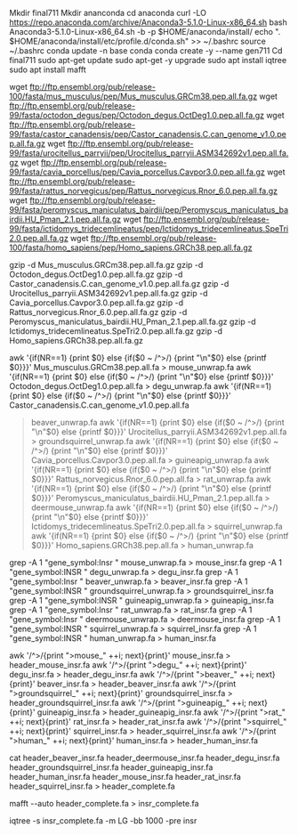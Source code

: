  Mkdir final711
Mkdir ananconda
cd anaconda
curl -LO https://repo.anaconda.com/archive/Anaconda3-5.1.0-Linux-x86_64.sh
bash Anaconda3-5.1.0-Linux-x86_64.sh -b -p $HOME/anaconda/install/
echo ". $HOME/anaconda/install/etc/profile.d/conda.sh" >> ~/.bashrc
source ~/.bashrc
conda update -n base conda
conda create -y --name gen711
Cd final711
sudo apt-get update
sudo apt-get -y upgrade
sudo apt install iqtree
sudo apt install mafft



wget ftp://ftp.ensembl.org/pub/release-100/fasta/mus_musculus/pep/Mus_musculus.GRCm38.pep.all.fa.gz
wget ftp://ftp.ensembl.org/pub/release-99/fasta/octodon_degus/pep/Octodon_degus.OctDeg1.0.pep.all.fa.gz
wget ftp://ftp.ensembl.org/pub/release-99/fasta/castor_canadensis/pep/Castor_canadensis.C.can_genome_v1.0.pep.all.fa.gz
wget ftp://ftp.ensembl.org/pub/release-99/fasta/urocitellus_parryii/pep/Urocitellus_parryii.ASM342692v1.pep.all.fa.gz
wget ftp://ftp.ensembl.org/pub/release-99/fasta/cavia_porcellus/pep/Cavia_porcellus.Cavpor3.0.pep.all.fa.gz
wget ftp://ftp.ensembl.org/pub/release-99/fasta/rattus_norvegicus/pep/Rattus_norvegicus.Rnor_6.0.pep.all.fa.gz
wget ftp://ftp.ensembl.org/pub/release-99/fasta/peromyscus_maniculatus_bairdii/pep/Peromyscus_maniculatus_bairdii.HU_Pman_2.1.pep.all.fa.gz
wget ftp://ftp.ensembl.org/pub/release-99/fasta/ictidomys_tridecemlineatus/pep/Ictidomys_tridecemlineatus.SpeTri2.0.pep.all.fa.gz
wget ftp://ftp.ensembl.org/pub/release-100/fasta/homo_sapiens/pep/Homo_sapiens.GRCh38.pep.all.fa.gz
 
 
gzip -d Mus_musculus.GRCm38.pep.all.fa.gz
gzip -d Octodon_degus.OctDeg1.0.pep.all.fa.gz
gzip -d Castor_canadensis.C.can_genome_v1.0.pep.all.fa.gz
gzip -d Urocitellus_parryii.ASM342692v1.pep.all.fa.gz
gzip -d Cavia_porcellus.Cavpor3.0.pep.all.fa.gz
gzip -d Rattus_norvegicus.Rnor_6.0.pep.all.fa.gz
gzip -d Peromyscus_maniculatus_bairdii.HU_Pman_2.1.pep.all.fa.gz
gzip -d Ictidomys_tridecemlineatus.SpeTri2.0.pep.all.fa.gz
gzip -d Homo_sapiens.GRCh38.pep.all.fa.gz
 
 
awk '{if(NR==1) {print $0} else {if($0 ~ /^>/) {print "\n"$0} else {printf $0}}}' Mus_musculus.GRCm38.pep.all.fa > mouse_unwrap.fa
awk '{if(NR==1) {print $0} else {if($0 ~ /^>/) {print "\n"$0} else {printf $0}}}' Octodon_degus.OctDeg1.0.pep.all.fa > degu_unwrap.fa
awk '{if(NR==1) {print $0} else {if($0 ~ /^>/) {print "\n"$0} else {printf $0}}}' Castor_canadensis.C.can_genome_v1.0.pep.all.fa
>beaver_unwrap.fa
awk '{if(NR==1) {print $0} else {if($0 ~ /^>/) {print "\n"$0} else {printf $0}}}' Urocitellus_parryii.ASM342692v1.pep.all.fa > groundsquirrel_unwrap.fa
awk '{if(NR==1) {print $0} else {if($0 ~ /^>/) {print "\n"$0} else {printf $0}}}' Cavia_porcellus.Cavpor3.0.pep.all.fa > guineapig_unwrap.fa
awk '{if(NR==1) {print $0} else {if($0 ~ /^>/) {print "\n"$0} else {printf $0}}}' Rattus_norvegicus.Rnor_6.0.pep.all.fa > rat_unwrap.fa
awk '{if(NR==1) {print $0} else {if($0 ~ /^>/) {print "\n"$0} else {printf $0}}}' Peromyscus_maniculatus_bairdii.HU_Pman_2.1.pep.all.fa > deermouse_unwrap.fa
awk '{if(NR==1) {print $0} else {if($0 ~ /^>/) {print "\n"$0} else {printf $0}}}' Ictidomys_tridecemlineatus.SpeTri2.0.pep.all.fa > squirrel_unwrap.fa
awk '{if(NR==1) {print $0} else {if($0 ~ /^>/) {print "\n"$0} else {printf $0}}}' Homo_sapiens.GRCh38.pep.all.fa > human_unwrap.fa
 
 
grep -A 1 "gene_symbol:Insr " mouse_unwrap.fa > mouse_insr.fa
grep -A 1 "gene_symbol:INSR " degu_unwrap.fa > degu_insr.fa
grep -A 1 "gene_symbol:Insr " beaver_unwrap.fa > beaver_insr.fa
grep -A 1 "gene_symbol:INSR " groundsquirrel_unwrap.fa > groundsquirrel_insr.fa
grep -A 1 "gene_symbol:INSR " guineapig_unwrap.fa > guineapig_insr.fa
grep -A 1 "gene_symbol:Insr " rat_unwrap.fa > rat_insr.fa
grep -A 1 "gene_symbol:Insr " deermouse_unwrap.fa > deermouse_insr.fa
grep -A 1 "gene_symbol:INSR " squirrel_unwrap.fa > squirrel_insr.fa
grep -A 1 "gene_symbol:INSR " human_unwrap.fa > human_insr.fa
 
 
awk '/^>/{print ">mouse_" ++i; next}{print}' mouse_insr.fa > header_mouse_insr.fa
awk '/^>/{print ">degu_" ++i; next}{print}' degu_insr.fa > header_degu_insr.fa
awk '/^>/{print ">beaver_" ++i; next}{print}' beaver_insr.fa > header_beaver_insr.fa
awk '/^>/{print ">groundsquirrel_" ++i; next}{print}' groundsquirrel_insr.fa > header_groundsquirrel_insr.fa
awk '/^>/{print ">guineapig_" ++i; next}{print}' guineapig_insr.fa > header_guineapig_insr.fa
awk '/^>/{print ">rat_" ++i; next}{print}' rat_insr.fa > header_rat_insr.fa
awk '/^>/{print ">squirrel_" ++i; next}{print}' squirrel_insr.fa > header_squirrel_insr.fa
awk '/^>/{print ">human_" ++i; next}{print}' human_insr.fa > header_human_insr.fa
 
cat header_beaver_insr.fa header_deermouse_insr.fa header_degu_insr.fa header_groundsquirrel_insr.fa header_guineapig_insr.fa header_human_insr.fa header_mouse_insr.fa header_rat_insr.fa header_squirrel_insr.fa > header_complete.fa
 
mafft --auto header_complete.fa > insr_complete.fa
 
iqtree -s insr_complete.fa -m LG -bb 1000 -pre insr


